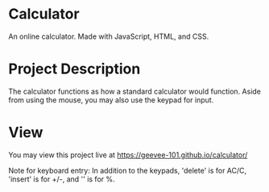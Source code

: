 # Calculator

An online calculator. Made with JavaScript, HTML, and CSS.

# Project Description
The calculator functions as how a standard calculator would function. Aside from using the mouse, you may also use the keypad for input.

# View
You may view this project live at https://geevee-101.github.io/calculator/

Note for keyboard entry: In addition to the keypads, 'delete' is for AC/C, 'insert' is for +/-, and '\' is for %.
